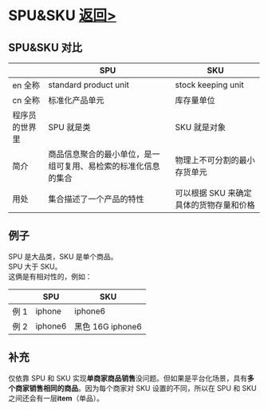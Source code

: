# SPU&SKU [返回>](https://github.com/hecheng1996lzg/KaseiMiniProgram "返回>")

## SPU&SKU 对比

|                | SPU                                                            | SKU                                     |
| -------------- | -------------------------------------------------------------- | --------------------------------------- |
| en 全称        | standard product unit                                          | stock keeping unit                      |
| cn 全称        | 标准化产品单元                                                 | 库存量单位                              |
| 程序员的世界里 | SPU 就是类                                                     | SKU 就是对象                            |
| 简介           | 商品信息聚合的最小单位，是一组可复用、易检索的标准化信息的集合 | 物理上不可分割的最小存货单元            |
| 用处           | 集合描述了一个产品的特性                                       | 可以根据 SKU 来确定具体的货物存量和价格 |

## 例子

SPU 是大品类，SKU 是单个商品。  
SPU 大于 SKU。  
这俩是有相对性的，例如：  

| | SPU | SKU |
| ------- | --------------------- | ------------------ |
| 例 1 | iphone | iphone6 |
| 例 2 | iphone6 | 黑色 16G iphone6 |

## 补充

仅依靠 SPU 和 SKU 实现**单商家商品销售**没问题。但如果是平台化场景，具有**多个商家销售相同的商品**。因为每个商家对 SKU 设置的不同，所以在 SPU 和 SKU 之间还会有一层**item**（单品）。
